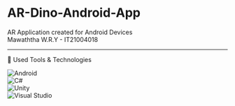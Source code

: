 # AR-Dino-Android-App

AR Application created for Android Devices<br/>
Mawaththa W.R.Y - IT21004018
<hr>
🔵 Used Tools & Technologies

![Android](https://img.shields.io/badge/Android-3DDC84?style=for-the-badge&logo=android&logoColor=white)<br/>
![C#](https://img.shields.io/badge/c%23-%23239120.svg?style=for-the-badge&logo=csharp&logoColor=white)<br/>
![Unity](https://img.shields.io/badge/unity-%23000000.svg?style=for-the-badge&logo=unity&logoColor=white)<br/>
![Visual Studio](https://img.shields.io/badge/Visual%20Studio-5C2D91.svg?style=for-the-badge&logo=visual-studio&logoColor=white)
